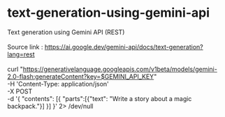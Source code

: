 # text-generation-using-gemini-api
Text generation using Gemini API (REST)<br><br>
Source link : https://ai.google.dev/gemini-api/docs/text-generation?lang=rest
<br><br>
curl "https://generativelanguage.googleapis.com/v1beta/models/gemini-2.0-flash:generateContent?key=$GEMINI_API_KEY" \
    -H 'Content-Type: application/json' \
    -X POST \
    -d '{
      "contents": [{
        "parts":[{"text": "Write a story about a magic backpack."}]
        }]
       }' 2> /dev/null
